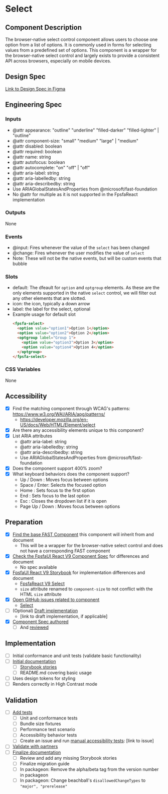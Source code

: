 # Select

## Component Description

The browser-native select control component allows users to choose one option from a list of options. It is commonly used in forms for selecting values from a predefined set of options. This component is a wrapper for the browser-native select control and largely exists to provide a consistent API across browsers, especially on mobile devices.

## Design Spec

[Link to Design Spec in Figma](https://www.figma.com/file/0vOH481cv1VQyfQIX9JALn/Select?node-id=1319-163&t=nn2xgT4ieHjbkqQW-11)

## Engineering Spec

### Inputs

- @attr appearance: "outline" "underline" "filled-darker" "filled-lighter" | "outline"
- @attr component-size: "small" "medium" "large" | "medium"
- @attr disabled: boolean
- @attr required: boolean
- @attr name: string
- @attr autofocus: boolean
- @attr autocomplete: "on" "off" | "off"
- @attr aria-label: string
- @attr aria-labelledby: string
- @attr aria-describedby: string
- Use ARIAGlobalStatesAndProperties from @microsoft/fast-foundation
- No @attr for multiple as it is not supported in the FpsfaReact implementation

### Outputs

None

### Events

- @input: Fires whenever the value of the `select` has been changed
- @change: Fires whenever the user modifies the value of `select`
- Note: These will not be the native events, but will be custom events that bubble

### Slots

- default: The dfeault for `option` and `optgroup` elements. As these are the only elements supported in the native `select` control, we will filter out any other elements that are slotted.
- icon: the icon, typically a down arrow
- label: the label for the select, optional
- Example usage for default slot
  ```HTML
  <fpsfa-select>
    <option value="option1">Option 1</option>
    <option value="option2">Option 2</option>
    <optgroup label="Group 1">
      <option value="option3">Option 3</option>
      <option value="option4">Option 4</option>
    </optgroup>
  </fpsfa-select>
  ```

### CSS Variables

None

## Accessibility

- [x] Find the matching component through WCAG's patterns: https://www.w3.org/WAI/ARIA/apg/patterns/
  - https://developer.mozilla.org/en-US/docs/Web/HTML/Element/select
- [x] Are there any accessibility elements unique to this component?
- [x] List ARIA attributes
  - @attr aria-label: string
  - @attr aria-labelledby: string
  - @attr aria-describedby: string
  - Use ARIAGlobalStatesAndProperties from @microsoft/fast-foundation
- [x] Does the component support 400% zoom?
- [x] What keyboard behaviors does the component support?
  - Up / Down : Moves focus between options
  - Space / Enter: Selects the focused option
  - Home : Sets focus to the first option
  - End : Sets focus to the last option
  - Esc : Closes the dropdown list if it is open
  - Page Up / Down : Moves focus between options

## Preparation

- [x] [Find the base FAST Component](https://explore.fast.design/components/) this component will inherit from and document
  - This will be a wrapper for the browser-native select control and does not have a corresponding FAST component
- [x] [Check the FpsfaUI React V9 Component Spec](https://github.com/microsoft/fpsfaui/tree/master/specs) for differences and document
  - No spec available
- [x] [FpsfaUI React V9 Storybook](https://aka.ms/fpsfaui-storybook) for implementation differences and document
  - [FpsfaReact V9 Select](https://master--628d031b55e942004ac95df1.chromatic.com/?path=/docs/components-select--default)
  - `size` attribute renamed to `component-size` to not conflict with the HTML `size` attribute
- [x] [Open GitHub issues related to component](https://github.com/microsoft/fpsfaui/wiki/Component-Implementation-Guide#find-open-issues-on-github)
  - [Select](https://github.com/orgs/microsoft/projects/652/views/2?pane=issue&itemId=18315933)
- [ ] (Optional) [Draft implementation](https://github.com/microsoft/fpsfaui/wiki/Component-Implementation-Guide#draft-implementation)
  - [link to draft implementation, if applicable]
- [x] [Component Spec authored](https://github.com/microsoft/fpsfaui/wiki/Component-Implementation-Guide#component-spec)
  - [ ] And [reviewed](https://github.com/microsoft/fpsfaui/wiki/Component-Implementation-Guide#spec-review)

## Implementation

- [ ] Initial conformance and unit tests (validate basic functionality)
- [ ] [Initial documentation](https://github.com/microsoft/fpsfaui/wiki/Component-Implementation-Guide#documentation)
  - [ ] [Storybook stories](https://github.com/microsoft/fpsfaui/wiki/Component-Implementation-Guide#storybook-stories)
  - [ ] README.md covering basic usage
- [ ] Uses design tokens for styling
- [ ] Renders correctly in High Contrast mode

## Validation

- [ ] [Add tests](https://github.com/microsoft/fpsfaui/wiki/Component-Implementation-Guide#tests)
  - [ ] Unit and conformance tests
  - [ ] Bundle size fixtures
  - [ ] Performance test scenario
  - [ ] Accessibility behavior tests
  - [ ] Create an issue and run [manual accessibility tests](https://github.com/microsoft/fpsfaui/wiki/Manual-Accessibility-Review-Checklist): [link to issue]
- [ ] [Validate with partners](https://github.com/microsoft/fpsfaui/wiki/Component-Implementation-Guide#validation)
- [ ] [Finalize documentation](https://github.com/microsoft/fpsfaui/wiki/Component-Implementation-Guide#finalize-documentation)
  - [ ] Review and add any missing Storybook stories
  - [ ] Finalize migration guide
  - [ ] In packageon: Remove the alpha/beta tag from the version number in packageon
  - [ ] In packageon: Change beachball's `disallowedChangeTypes` to `"major", "prerelease"`
